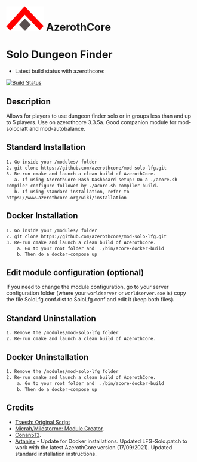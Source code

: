 # ![logo](https://raw.githubusercontent.com/azerothcore/azerothcore.github.io/master/images/logo-github.png) AzerothCore

# Solo Dungeon Finder

- Latest build status with azerothcore:

[![Build Status](https://github.com/azerothcore/mod-solo-lfg/workflows/core-build/badge.svg?branch=master&event=push)](https://github.com/azerothcore/mod-solo-lfg)

## Description

Allows for players to use dungeon finder solo or in groups less than and up to 5 players. Use on azerothcore 3.3.5a. Good companion module for mod-solocraft and mod-autobalance.

## Standard Installation
```
1. Go inside your /modules/ folder
2. git clone https://github.com/azerothcore/mod-solo-lfg.git
3. Re-run cmake and launch a clean build of AzerothCore. 
   a. If using AzerothCore Bash Dashboard setup: Do a ./acore.sh compiler configure followed by ./acore.sh compiler build.
   b. If using standard installation, refer to https://www.azerothcore.org/wiki/installation
```

## Docker Installation
```
1. Go inside your /modules/ folder
2. git clone https://github.com/azerothcore/mod-solo-lfg.git
3. Re-run cmake and launch a clean build of AzerothCore.
    a. Go to your root folder and  ./bin/acore-docker-build
    b. Then do a docker-compose up
```

## Edit module configuration (optional)

If you need to change the module configuration, go to your server configuration folder (where your `worldserver` or `worldserver.exe` is)
copy the file SoloLfg.conf.dist to SoloLfg.conf and edit it (keep both files).

## Standard Uninstallation
```
1. Remove the /modules/mod-solo-lfg folder
2. Re-run cmake and launch a clean build of AzerothCore.
```

## Docker Uninstallation
```
1. Remove the /modules/mod-solo-lfg folder
2. Re-run cmake and launch a clean build of AzerothCore.
    a. Go to your root folder and  ./bin/acore-docker-build
    b. Then do a docker-compose up
```

## Credits
*  [Traesh: Original Script](https://github.com/Traesh)
*  [Micrah/Milestorme: Module Creator](https://github.com/milestorme).
*  [Conan513](https://github.com/conan513).
*  [Artanisx](https://github.com/Artanisx) - Update for Docker installations. Updated LFG-Solo.patch to work with the latest AzerothCore version (17/09/2021). Updated standard installation instructions.
